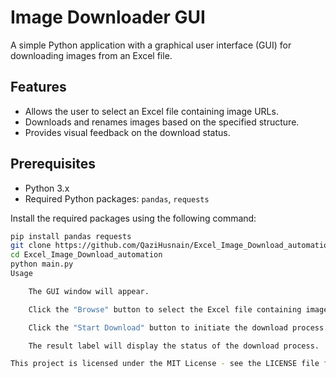 # Image Downloader GUI

A simple Python application with a graphical user interface (GUI) for downloading images from an Excel file.

## Features

- Allows the user to select an Excel file containing image URLs.
- Downloads and renames images based on the specified structure.
- Provides visual feedback on the download status.

## Prerequisites

- Python 3.x
- Required Python packages: `pandas`, `requests`

Install the required packages using the following command:

```bash
pip install pandas requests
git clone https://github.com/QaziHusnain/Excel_Image_Download_automation.git
cd Excel_Image_Download_automation
python main.py
Usage

    The GUI window will appear.

    Click the "Browse" button to select the Excel file containing image URLs.

    Click the "Start Download" button to initiate the download process.

    The result label will display the status of the download process.

This project is licensed under the MIT License - see the LICENSE file for details.
